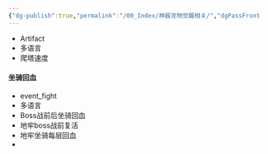 ```yaml
---
{"dg-publish":true,"permalink":"/00_Index/神器宠物觉醒相关/","dgPassFrontmatter":true}
---
```


+ Artifact
+ 多语言
+ 爬塔速度

#### 坐骑回血
+ event_fight
+ 多语言
+ Boss战前后坐骑回血
+ 地牢boss战前复活
+ 地牢坐骑每层回血
+ 